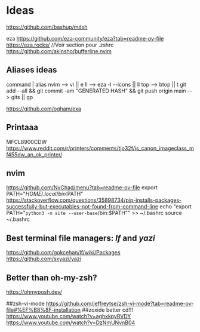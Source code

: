 # Ideas

<https://github.com/bashup/mdsh>

eza
<https://github.com/eza-community/eza?tab=readme-ov-file>
<https://eza.rocks/> //Voir section pour .zshrc
<https://github.com/akinsho/bufferline.nvim>

## Aliases ideas

command | alias
nvim --> vi || e
ll --> eza -l --icons || ll
top --> btop || t
git add --all && git commit -am "GENERATED HASH" && git push origin main --> gits || gp

<https://github.com/ogham/exa>

## Printaaa

MFCL8900CDW
<https://www.reddit.com/r/printers/comments/tjo32f/is_canon_imageclass_mf455dw_an_ok_printer/>

## nvim

<https://github.com/NvChad/menu?tab=readme-ov-file>
export PATH="$HOME/.local/bin:$PATH"
https://stackoverflow.com/questions/35898734/pip-installs-packages-successfully-but-executables-not-found-from-command-line
echo "export PATH=\"`python3 -m site --user-base`/bin:\$PATH\"" >> ~/.bashrc
source ~/.bashrc


## Best terminal file managers: *lf* and *yazi*
https://github.com/gokcehan/lf/wiki/Packages
https://github.com/sxyazi/yazi

## Better than oh-my-zsh?
https://ohmyposh.dev/

##zsh-vi-mode
https://github.com/jeffreytse/zsh-vi-mode?tab=readme-ov-file#%EF%B8%8F-installation
##zoxide better cd!!!
https://www.youtube.com/watch?v=aghxkpyRVDY
https://www.youtube.com/watch?v=DzNmUNvnB04

